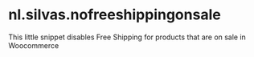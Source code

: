 # nl.silvas.nofreeshippingonsale
This little snippet disables Free Shipping for products that are on sale in Woocommerce
